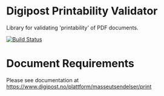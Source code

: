 # Digipost Printability Validator

Library for validating 'printability' of PDF documents.

[![Build Status](https://travis-ci.org/digipost/printability-validator.svg)](https://travis-ci.org/digipost/printability-validator)

# Document Requirements
 Please see documentation at https://www.digipost.no/plattform/masseutsendelser/print

